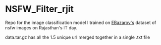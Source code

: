 

# NSFW_Filter_rjit

Repo for the image classification model I trained on [EBazarov's](https://github.com/EBazarov/nsfw_data_source_urls) dataset of nsfw images on Rajasthan's IT day.

data.tar.gz has all the 1.5 unique url merged together in a single .txt file

